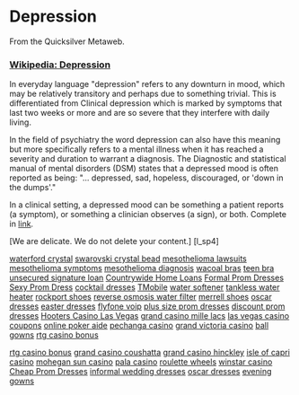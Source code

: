 
# Depression

From the Quicksilver Metaweb.

### [Wikipedia: Depression](/)


In everyday language "depression" refers to any downturn in mood, which may be relatively transitory and perhaps due to something trivial. This is differentiated from Clinical depression which is marked by symptoms that last two weeks or more and are so severe that they interfere with daily living.

In the field of psychiatry the word depression can also have this meaning but more specifically refers to a mental illness when it has reached a severity and duration to warrant a diagnosis. The Diagnostic and statistical manual of mental disorders (DSM) states that a depressed mood is often reported as being: "... depressed, sad, hopeless, discouraged, or 'down in the dumps'."

In a clinical setting, a depressed mood can be something a patient reports (a symptom), or something a clinician observes (a sign), or both. Complete in [link](/).



















[We are delicate. We do not delete your content.]
[l\_sp4]


[waterford crystal](/http-www-buddyprofile-com-viewprofile-php-username-waterfordcrystal)
[swarovski crystal bead](/http-www-buddyprofile-com-viewprofile-php-username-swarovskicrystal)
[mesothelioma lawsuits](/http-www-buddyprofile-com-viewprofile-php-username-mesotheliomalawsuits)
[mesothelioma symptoms](/http-www-buddyprofile-com-viewprofile-php-username-mesotheliomasymptoms)
[mesothelioma diagnosis](/http-www-buddyprofile-com-viewprofile-php-username-mesotheliomadiag)
[wacoal bras](/http-www-buddyprofile-com-viewprofile-php-username-wacoalbras)
[teen bra](/http-www-buddyprofile-com-viewprofile-php-username-teenbra)
[unsecured signature loan](/http-www-buddyprofile-com-viewprofile-php-username-unsecuredloan)
[Countrywide Home Loans](/http-www-buddyprofile-com-viewprofile-php-username-homeloans)
[Formal Prom Dresses](/http-blog-moddingplanet-it-w-formalpromdresses)
[Sexy Prom Dress](/http-blog-moddingplanet-it-w-sexypromdress)
[cocktail dresses](/http-blog-moddingplanet-it-w-cocktaildresses)
[TMobile](/http-www-buddyprofile-com-viewprofile-php-username-telmobile)
[water softener](/http-www-buddyprofile-com-viewprofile-php-username-watersoftener)
[tankless water heater](/http-www-buddyprofile-com-viewprofile-php-username-tanklesswaterheater)
[rockport shoes](/http-www-buddyprofile-com-viewprofile-php-username-rockportshoes)
[reverse osmosis water filter](/http-www-buddyprofile-com-viewprofile-php-username-osmosiswaterfilter)
[merrell shoes](/http-www-buddyprofile-com-viewprofile-php-username-merrellshoes)
[oscar dresses](/http-www-buddyprofile-com-viewprofile-php-username-oscardresses)
[easter dresses](/http-www-buddyprofile-com-viewprofile-php-username-easterdresses)
[flyfone voip](/http-flyfone-blox-pl-resource-flyfonevoip-htm)
[plus size prom dresses](/http-www-buddyprofile-com-viewprofile-php-username-plussizepromdresses)
[discount prom dresses](/http-www-buddyprofile-com-viewprofile-php-username-discountpromdresses)
[Hooters Casino Las Vegas](/http-blog-moddingplanet-it-w-hooterscasinolas)
[grand casino mille lacs](/http-blog-moddingplanet-it-w-grandcasinomille)
[las vegas casino coupons](/http-blog-moddingplanet-it-w-lasvegascasino)
[online poker aide](/http-blog-moddingplanet-it-w-onlinepokeraide)
[pechanga casino](/http-www-donx-de-blog-pechangacasino)
[grand victoria casino](/http-www-donx-de-blog-grandvictoriacasino)
[ball gowns](/http-www-donx-de-blog-ballgowns)
[rtg casino bonus](/http-www-privetparis-com-blog-rtgcasinobonus)

[rtg casino bonus](/http-blog-moddingplanet-it-w-rtgcasinobonus)
[grand casino coushatta](/http-blog-moddingplanet-it-w-grandcasinocoushat)
[grand casino hinckley](/http-blog-moddingplanet-it-w-grandcasinohinckle)
[isle of capri casino](/http-blog-moddingplanet-it-w-isleofcapricasino)
[mohegan sun casino](/http-blog-moddingplanet-it-w-mohegansuncasino)
[pala casino](/http-blog-moddingplanet-it-w-palacasino)
[roulette wheels](/http-blog-moddingplanet-it-w-roulettewheels)
[winstar casino](/http-blog-moddingplanet-it-w-winstarcasino)
[Cheap Prom Dresses](/http-blog-moddingplanet-it-w-cheappromdresses)
[informal wedding dresses](/http-blog-moddingplanet-it-w-informalweddingdre)
[oscar dresses](/http-blog-moddingplanet-it-w-oscardresses)
[evening gowns](/http-blog-moddingplanet-it-w-eveninggowns)
